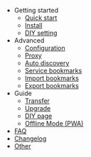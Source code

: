 * Getting started
    * [Quick start](/main/quickstart)
    * [Install](/main/install)
    * [DIY setting](/main/diy)
* Advanced
    * [Configuration](/main/config)
    * [Proxy](/main/proxy)
    * [Auto discovery](/main/auto-discovery)
    * [Service bookmarks](/main/server)
    * [Import bookmarks](/main/mark-import)
    * [Export bookmarks](/main/mark-export)
* Guide
    * [Transfer](/main/transfer)
    * [Upgrade](/main/upgrade)
    * [DIY page](/main/diy-page)
    * [Offline Mode (PWA)](/main/pwa)
* [FAQ](/main/faq)
* [Changelog](/main/changelog)
* [Other](/main/other/catalogue)